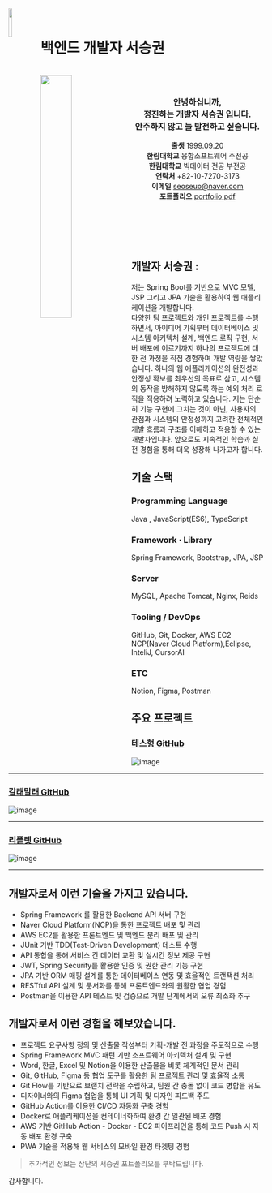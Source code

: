 <img align="left" style="width:12%;" src="https://github.com/user-attachments/assets/41ea3524-de70-4cb5-b185-693498f08c1b"/>



<br>
<h1>백엔드 개발자 서승권</h1>

<br>

<img align="left" style="width:35%;" src="https://github.com/user-attachments/assets/55f3b6c5-c163-429a-9616-436929ffb04f"/>

<div align="center">
<br>
    
### 안녕하십니까,<br>정진하는 개발자 서승권 입니다.<br>안주하지 않고 늘 발전하고 싶습니다.
**출생** 1999.09.20 <br>
**한림대학교** 융합소프트웨어 주전공<br>
**한림대학교** 빅데이터 전공 부전공 <br>
**연락처** +82-10-7270-3173 <br>
**이메일** seoseuo@naver.com <br>
**포트폴리오** [portfolio.pdf](https://github.com/user-attachments/files/20347100/default.pdf) <br>

<br>
<br>



</div>
<br>
<br>

## 개발자 서승권 :

저는 Spring Boot를 기반으로 MVC 모델, JSP 그리고 JPA 기술을 활용하여 웹 애플리케이션을 개발합니다.<br>
다양한 팀 프로젝트와 개인 프로젝트를 수행하면서, 아이디어 기획부터 데이터베이스 및 시스템 아키텍처 설계, 백엔드 로직 구현, 서버 배포에 이르기까지 하나의 프로젝트에 대한 전 과정을 직접 경험하며 개발 역량을 쌓았습니다. 하나의 웹 애플리케이션의 완전성과 안정성 확보를 최우선의 목표로 삼고, 시스템의 동작을 방해하지 않도록 하는 예외 처리 로직을 적용하려 노력하고 있습니다. 저는 단순히 기능 구현에 그치는 것이 아닌, 사용자의 관점과 시스템의 안정성까지 고려한 전체적인 개발 흐름과 구조를 이해하고 적용할 수 있는 개발자입니다. 앞으로도 지속적인 학습과 실전 경험을 통해 더욱 성장해 나가고자 합니다.


## 기술 스택
### Programming Language
 Java , JavaScript(ES6), TypeScript
 
### Framework · Library
 Spring Framework, Bootstrap, JPA, JSP
 
### Server
 MySQL, Apache Tomcat, Nginx, Reids
 
### Tooling / DevOps
 GitHub, Git, Docker, AWS EC2
 NCP(Naver Cloud Platform),Eclipse, InteliJ, CursorAI
 
### ETC
 Notion, Figma, Postman

## 주요 프로젝트
### [테스형 GitHub](https://github.com/seoseuo/tst-BE)
![image](https://github.com/user-attachments/assets/63d7edde-2cee-4b1f-8ba2-6c483e51e1a4)

<hr>

### [갈래말래 GitHub](https://github.com/seoseuo/gal-lae-mal-lae-web)
![image](https://github.com/user-attachments/assets/51c05cf8-51a6-484c-9eb2-5c5f564af914)

<hr>

### [리플렛 GitHub](https://github.com/seoseuo/REAPLETTE)
![image](https://github.com/user-attachments/assets/1d7b0ce8-080e-48d7-8156-df679e945064)

<hr>

## 개발자로서 이런 기술을 가지고 있습니다.

- Spring Framework 를 활용한 Backend API 서버 구현
- Naver Cloud Platform(NCP)을 통한 프로젝트 배포 및 관리
- AWS EC2를 활용한 프론트엔드 및 백엔드 분리 배포 및 관리
- JUnit 기반 TDD(Test-Driven Development) 테스트 수행
- API 통합을 통해 서비스 간 데이터 교환 및 실시간 정보 제공 구현
- JWT, Spring Security를 활용한 인증 및 권한 관리 기능 구현
- JPA 기반 ORM 매핑 설계를 통한 데이터베이스 연동 및 효율적인 트랜잭션 처리
- RESTful API 설계 및 문서화를 통해 프론트엔드와의 원활한 협업 경험
- Postman을 이용한 API 테스트 및 검증으로 개발 단계에서의 오류 최소화 추구

## 개발자로서 이런 경험을 해보았습니다.

- 프로젝트 요구사항 정의 및 산출물 작성부터 기획-개발 전 과정을 주도적으로 수행
- Spring Framework MVC 패턴 기반 소프트웨어 아키텍처 설계 및 구현
- Word, 한글, Excel 및 Notion을 이용한 산출물을 비롯 체계적인 문서 관리
- Git, GitHub, Figma 등 협업 도구를 활용한 팀 프로젝트 관리 및 효율적 소통
- Git Flow를 기반으로 브랜치 전략을 수립하고, 팀원 간 충돌 없이 코드 병합을 유도
- 디자이너와의 Figma 협업을 통해 UI 기획 및 디자인 피드백 주도
- GitHub Action를 이용한 CI/CD 자동화 구축 경험
- Docker로 애플리케이션을 컨테이너화하여 환경 간 일관된 배포 경험
- AWS 기반 GitHub Action - Docker - EC2 파이프라인을 통해 코드 Push 시 자동 배포 환경 구축
- PWA 기술을 적용해 웹 서비스의 모바일 환경 타겟팅 경험

> 추가적인 정보는 상단의 서승권 포트폴리오를 부탁드립니다.

감사합니다.

